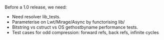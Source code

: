 Before a 1.0 release, we need:

* Need resolver lib_tests.
* Parameterise on Lwt/Mirage/Async by functorising lib/
* Bitstring vs cstruct vs OS gethostbyname performance tests.
* Test cases for odd compression: forward refs, back refs, infinite cycles
